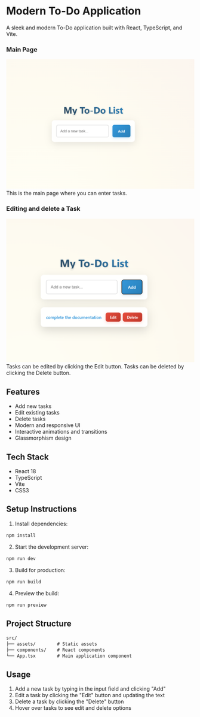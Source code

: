 # Modern To-Do Application

A sleek and modern To-Do application built with React, TypeScript, and Vite.

### Main Page

![Main View](./screenshots/Screenshot%202025-07-18%20183134.png)
This is the main page where you can enter tasks.

### Editing and delete a Task

![Edit Task and Delete Task](./screenshots/Screenshot%202025-07-18%20183436.png)
Tasks can be edited by clicking the Edit button.
Tasks can be deleted by clicking the Delete button.

## Features

- Add new tasks
- Edit existing tasks
- Delete tasks
- Modern and responsive UI
- Interactive animations and transitions
- Glassmorphism design

## Tech Stack

- React 18
- TypeScript
- Vite
- CSS3

## Setup Instructions

1. Install dependencies:

```bash
npm install
```

2. Start the development server:

```bash
npm run dev
```

3. Build for production:

```bash
npm run build
```

4. Preview the build:

```bash
npm run preview
```

## Project Structure

```
src/
├── assets/        # Static assets
├── components/    # React components
└── App.tsx        # Main application component
```

## Usage

1. Add a new task by typing in the input field and clicking "Add"
2. Edit a task by clicking the "Edit" button and updating the text
3. Delete a task by clicking the "Delete" button
4. Hover over tasks to see edit and delete options
